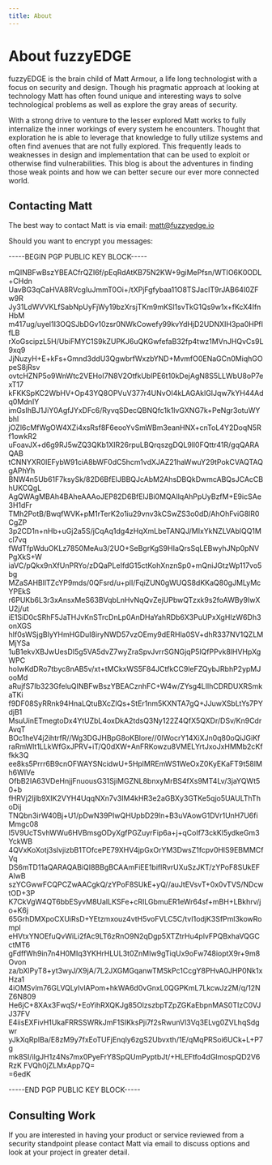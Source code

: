 ```yaml
---
title: About
---
```


# About fuzzyEDGE

fuzzyEDGE is the brain child of Matt Armour, a life long technologist with a focus on security and design. Though his pragmatic approach at looking at technology Matt has often found unique and interesting ways to solve technological problems as well as explore the gray areas of security. 


With a strong drive to venture to the lesser explored Matt works to fully internalize the inner workings of every system he encounters. Thought that exploration he is able to leverage that knowledge to fully utilize systems and often find avenues that are not fully explored. This frequently leads to weaknesses in design and implementation that can be used to exploit or otherwise find vulnerabilities. This blog is about the adventures in finding those weak points and how we can better secure our ever more connected world. 


## Contacting Matt

The best way to contact Matt is via email: <matt@fuzzyedge.io>


Should you want to encrypt you messages:


-----BEGIN PGP PUBLIC KEY BLOCK-----

mQINBFwBszYBEACfrQZI6f/pEqRdAtKB75N2KW+9giMePfsn/WTIO6K0ODL+CHdn
UavBG3qCaHVA8RVcgIuJmmT0Oi+/tXPjFgfybaa11O8TSJacIT9rJAB64I0ZFw9R
Jy31LdWVVKLfSabNpUyFjWy19bzXrsjTKm9mKSl1svTkG1Qs9w1x+fKcX4IfnHbM
m417ug/uyel1I3OQSJbDGv10zsr0NWkCowefy99kvYdHjD2UDNXIH3pa0HPfIfLB
rXoGscipzL5H/UbiFMYC1S9kZUPKJ6uQKGwfefaB32fp4twz1MVnJHQvCs9L9xq9
JjNuzyH+E+kFs+Gmnd3ddU3QgwbrfWxzbYND+MvmfO0ENaGCn0MiqhGOpeS8jRsv
ovtcHZNP5o9WnWtc2VEHoI7N8V2OtfkUblPE6t10kDejAgN8S5LLWbU8oP7exT17
kFKKSpKC2WbHV+Op43YQ8OPVuV377r4UNvOI4kLAGAklGIJqw7kYH44Adq0MdnIY
imGsIhBJ1JiY0AgfJYxDFc6/RyvqSDecQBNQfc1k1lvGXNG7k+PeNgr3otuWYbhl
jOZl6cMfWgOW4XZi4xsRsf8F6eooYvSmWBm3eanHNX+cnToL4Y2DoqN5Rf1owkR2
uFoavJX+d6g9RJ5wZQ3QKb1XIR26rpuLBQrqszgDQL9ll0FQttr41R/gqQARAQAB
tCNNYXR0IEFybW91ciA8bWF0dC5hcm1vdXJAZ21haWwuY29tPokCVAQTAQgAPhYh
BNW4n5Ub61F7ksySk/82D6BfElJBBQJcAbM2AhsDBQkDwmcABQsJCAcCBhUKCQgL
AgQWAgMBAh4BAheAAAoJEP82D6BfElJBi0MQAIlqAhPpUyBzfM+E9icSAe3H1dFr
TMh2PotB/BwqfWVK+pM1rTerK2o1iu29vnv3kCSwZS3o0dD/AhOhFviG8lR0CgZP
3p2CD1n+nHb+uGj2a5S/jCqAq1dg4zHqXmLbeTANQJ/MIxYkNZLVAblQQ1Mcl7vq
fWdTfpWduOKLz7850MeAu3/2UO+SeBgrKgS9HIaQrsSqLEBwyhJNp0pNVPgXkS+W
iaVC/pQkx9nXfUnPRYo/zDQaPLeIfdG15ctKohXnznSp0+mQniJGtzWp117vo5bg
MZaSAHBllTZcYP9mds/0QFsrd/u+plI/FqiZUN0gWUQS8dKKaQ80gJMLyMcYPEkS
r6PUKb6L3r3xAnsxMeS63BVqbLnHvNqQvZejUPbwQTzxk9s2foAWBy9IwXU2j/ut
iE1SiD0cSRhF5JaTHJvKnSTrcDnLp0AnDHaYahRDb6X3PuUPxXgHIzW6Dh3onXGS
hIf0sWSjgBIyYHmHGDuI8iryNWD57vzOEmy9dERHla0SV+dhR337NV1QZLMMjYSa
1uB1ekvXBJwUesDI5g5VA5dvZ7wyZraSpvJvrrSGNGjqP5lQfPPvk8lHVHpXgWPC
hoIwKdDRo7tbyc8nAB5v/xt+tMCkxWS5F84JCtfkCC9leFZQybJRbhP2ypMJooMd
aRujfS7Ib323GfeluQINBFwBszYBEACznhFC+W4w/ZYsg4LIlhCDRDUXRSmkaTKi
f9DF08SyRRnk94HnaLQtuBXcZlQs+StEr1nm5KXNTA7gQ+JJuwXSbLtYs7PYdjB1
MsuUinETmegtoDx4YtUZbL4oxDkA2tdsQ3Ny122Z4QfX5QXDr/DSv/Kn9CdrAvqT
BOc1heV4j2ihtrfR//Wg3DGJHBpG8oKBlore//0IWocrY14XiXJn0q80oQiJGiKf
raRmWlt1LLkWfGxJPRV+iT/Q0dXW+AnFRKowzu8VMELYrtJxoJxHMMb2cKffkk3Q
ee8ks5Prrr6B9cnOFWAYSNcidwU+5HplMREmWS1WeOxZ0KyEKaFT9t58lMh6WIVe
OfbB2IA63VDeHnjjFnuousG31SjiMGZNL8bnxyMrBS4fXs9MT4Lv/3jaYQWt50+b
fHRVj2Ijlb9XIK2VYH4UqqNXn7v3IM4kHR3e2aGBXy3GTKe5qjo5UAULThThoDij
TNQbn3irW40Bj+U1/pDwN39PIwQHUpbD29ln+B3uVAowG1DVr1UnH7U6fiMmgc08
I5V9UcTSvhWWu6HVBmsgODyXgfPGZuyrFip6a+j+qCoIf73ckKl5ydkeGm3YckWB
4QVxKoXotj3slvjizbB1TOfcePE79XHV4jpGxOrYM3DwsZ1fcpv0HlS9EBMMCfVq
DS6mTD11aQARAQABiQI8BBgBCAAmFiEE1biflRvrUXuSzJKT/zYPoF8SUkEFAlwB
szYCGwwFCQPCZwAACgkQ/zYPoF8SUkE+yQ//auJtEVsvT+0x0vTVS/NDcwtOD+3P
K7CkVgW4QT6bbESyvM8UaILKSFe+cRILGbmuER1eWr64sf+mBH+LBkhrv/jo+K6j
65GrhDMXpoCXUiRsD+YEtzmxouz4vtH5voFVLC5C/tvI1odjK3SfPml3kowRompl
eHVtxYNOEfuQvWiLi2fAc9LT6zRnO9N2qDgp5XTZtrHu4plvFPQBxhaVQGCctMT6
gFdffWh9in7n4H0MIq3YKHrHLUL3t0ZnMIw9gTiqUx9oFw748ioptX9r+9m8Ovon
za/bXlPyT8+yt3wyJ/X9jA/7L2JXGMGqanwTMSkPc1CcgY8PHvA0JHP0Nk1xHza1
4iOMSvlm76GLVQLyIvlAPom+hkWA6d0vGnxL0QGPKmL7LkcwJz2M/q/12NZ6N809
He6jC+8XAx3FwqS/+EoYihRXQKJg85OlzszbpTZpZGKaEbpnMAS0TIzC0VJJ37FV
E4iisEXFivH1UkaFRRSSWRkJmF1SIKksPji7f2sRwunVl3Vq3ELvg0ZVLhqSdgwr
yJkXqRpIBa/E8zM9y7fxEoTUFjEnqly6zgS2Ubvxth/1E/qMqPRSoi6UCk+L+P7g
mk8SI/ilgJH1z4Ns7mx0PyeFrY8SpQUmPyptbJt/+HLEFtfo4dGImospQD2V6RzK
FVQh0jZLMxApp7Q=  
=6edK

-----END PGP PUBLIC KEY BLOCK-----


## Consulting Work

If you are interested in having your product or service reviewed from a security standpoint please contact Matt via email to discuss options and look at your project in greater detail.
